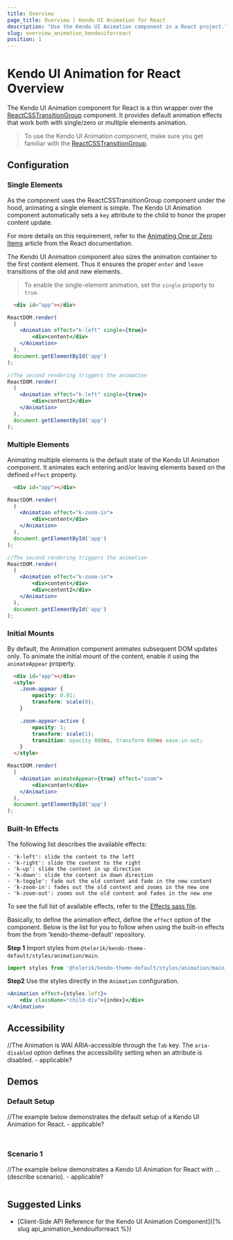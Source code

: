 ```yaml
---
title: Overview
page_title: Overview | Kendo UI Animation for React
description: "Use the Kendo UI Animation component in a React project."
slug: overview_animation_kendouiforreact
position: 1
---
```


# Kendo UI Animation for React Overview

The Kendo UI Animation component for React is a thin wrapper over the [ReactCSSTransitionGroup](https://facebook.github.io/react/docs/animation.html) component. It provides default animation effects that work both with single/zero or multiple elements animation.

> To use the Kendo UI Animation component, make sure you get familiar with the [ReactCSSTransitionGroup](https://facebook.github.io/react/docs/animation.html).

## Configuration

### Single Elements

As the component uses the ReactCSSTransitionGroup component under the hood, animating a single element is simple. The Kendo UI Animation component automatically sets a `key` attribute to the child to honor the proper content update.

For more details on this requirement, refer to the [Animating One or Zero Items](https://facebook.github.io/react/docs/animation.html#animating-one-or-zero-items) article from the React documentation.

The Kendo UI Animation component also sizes the animation container to the first content element. Thus it ensures the proper `enter` and `leave` transitions of the old and new elements.

> To enable the single-element animation, set the `single` property to `true`.

```html
  <div id="app"></div>
```
```jsx
ReactDOM.render(
  (
    <Animation effect="k-left" single={true}>
        <div>content</div>
    </Animation>
  ),
  document.getElementById('app')
);

//The second rendering triggers the animation
ReactDOM.render(
  (
    <Animation effect="k-left" single={true}>
        <div>content2</div>
    </Animation>
  ),
  document.getElementById('app')
);
```

### Multiple Elements

Animating multiple elements is the default state of the Kendo UI Animation component. It animates each entering and/or leaving elements based on the defined `effect` property.

```html
  <div id="app"></div>
```
```jsx
ReactDOM.render(
  (
    <Animation effect="k-zoom-in">
        <div>content</div>
    </Animation>
  ),
  document.getElementById('app')
);

//The second rendering triggers the animation
ReactDOM.render(
  (
    <Animation effect="k-zoom-in">
        <div>content</div>
        <div>content2</div>
    </Animation>
  ),
  document.getElementById('app')
);
```

### Initial Mounts

By default, the Animation component animates subsequent DOM updates only. To animate the initial mount of the content, enable it using the `animateAppear` property.

```html
  <div id="app"></div>
  <style>
    .zoom-appear {
        opacity: 0.01;
        transform: scale(0);
    }

    .zoom-appear-active {
        opacity: 1;
        transform: scale(1);
        transition: opacity 800ms, transform 800ms ease-in-out;
    }
  </style>
```
```jsx
ReactDOM.render(
  (
    <Animation animateAppear={true} effect="zoom">
        <div>content</div>
    </Animation>
  ),
  document.getElementById('app')
);
```

### Built-In Effects

The following list describes the available effects:

    - 'k-left': slide the content to the left
    - 'k-right': slide the content to the right
    - 'k-up': slide the content in up direction
    - 'k-down': slide the content in down direction
    - 'k-toggle': fade out the old content and fade in the new content
    - 'k-zoom-in': fades out the old content and zooms in the new one
    - 'k-zoom-out': zooms out the old content and fades in the new one

To see the full list of available effects, refer to the [Effects sass file](https://github.com/telerik/kendo-theme-default/blob/master/styles/animation/_effect.scss).

Basically, to define the animation effect, define the `effect` option of the component. Below is the list for you to follow when using the built-in effects from the from 'kendo-theme-default' repository.

**Step 1** Import styles from `@telerik/kendo-theme-default/styles/animation/main`.

```jsx
import styles from '@telerik/kendo-theme-default/styles/animation/main';
```

**Step2** Use the styles directly in the `Animation` configuration.

```jsx
<Animation effect={styles.left}>
    <div className="child-div">{index}</div>
</Animation>
```

## Accessibility

//The Animation is WAI ARIA-accessible through the `Tab` key. The `aria-disabled` option defines the accessibility setting when an attribute is disabled. - applicable?

## Demos

### Default Setup

//The example below demonstrates the default setup of a Kendo UI Animation for React. - applicable?

```html-preview

```
```jsx

```

### Scenario 1

//The example below demonstrates a Kendo UI Animation for React with ... (describe scenario). - applicable?

```html-preview

```

## Suggested Links

* [Client-Side API Reference for the Kendo UI Animation Component]({% slug api_animation_kendouiforreact %})
